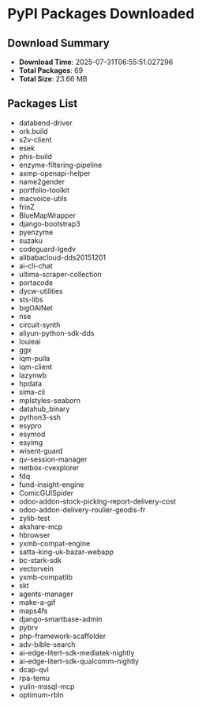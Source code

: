 # PyPI Packages Downloaded

## Download Summary
- **Download Time**: 2025-07-31T06:55:51.027296
- **Total Packages**: 69
- **Total Size**: 23.66 MB

## Packages List
- databend-driver
- ork.build
- s2v-client
- esek
- phis-build
- enzyme-filtering-pipeline
- axmp-openapi-helper
- name2gender
- portfolio-toolkit
- macvoice-utils
- frinZ
- BlueMapWrapper
- django-bootstrap3
- pyenzyme
- suzaku
- codeguard-lgedv
- alibabacloud-dds20151201
- ai-cli-chat
- ultima-scraper-collection
- portacode
- dycw-utilities
- sts-libs
- bigOAINet
- nse
- circuit-synth
- aliyun-python-sdk-dds
- louieai
- ggx
- iqm-pulla
- iqm-client
- lazynwb
- hpdata
- sima-cli
- mplstyles-seaborn
- datahub_binary
- python3-ssh
- esypro
- esymod
- esyimg
- wisent-guard
- qv-session-manager
- netbox-cvexplorer
- fdq
- fund-insight-engine
- ComicGUISpider
- odoo-addon-stock-picking-report-delivery-cost
- odoo-addon-delivery-roulier-geodis-fr
- zylib-test
- akshare-mcp
- hbrowser
- yxmb-compat-engine
- satta-king-uk-bazar-webapp
- bc-stark-sdk
- vectorvein
- yxmb-compatlib
- skt
- agents-manager
- make-a-gif
- maps4fs
- django-smartbase-admin
- pybrv
- php-framework-scaffolder
- adv-bible-search
- ai-edge-litert-sdk-mediatek-nightly
- ai-edge-litert-sdk-qualcomm-nightly
- dcap-qvl
- rpa-temu
- yulin-mssql-mcp
- optimum-rbln
